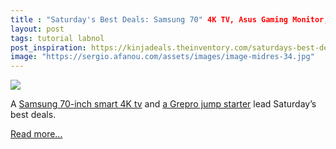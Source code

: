 ```yaml
---
title : "Saturday's Best Deals: Samsung 70" 4K TV, Asus Gaming Monitor, Cutlery Brushes, 2L Hydration Bladder, Grepro Jump Starter, and More"
layout: post
tags: tutorial labnol
post_inspiration: https://kinjadeals.theinventory.com/saturdays-best-deals-samsung-70-4k-tv-asus-gaming-mo-1846657930
image: "https://sergio.afanou.com/assets/images/image-midres-34.jpg"
---
```


<img src="https://i.kinja-img.com/gawker-media/image/upload/s--_cd_cgHg--/c_fit,fl_progressive,q_80,w_636/mhrsqmpf6pifxql11jtw.jpg" /><p>A <a href="https://kinjadeals.theinventory.com/treat-yourself-to-a-netflix-binge-with-this-680-70-inc-1846657863?ks=nativestream">Samsung 70-inch smart 4K tv</a> and <a href="https://kinjadeals.theinventory.com/give-your-car-a-jump-anywhere-with-a-36-grepro-starter-1846657410?ks=nativestream">a Grepro jump starter</a> lead Saturday’s best deals.</p><p><a href="https://kinjadeals.theinventory.com/saturdays-best-deals-samsung-70-4k-tv-asus-gaming-mo-1846657930">Read more...</a></p>